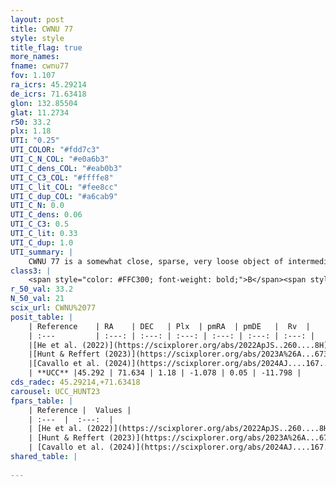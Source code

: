 ```yaml
---
layout: post
title: CWNU 77
style: style
title_flag: true
more_names: 
fname: cwnu77
fov: 1.107
ra_icrs: 45.29214
de_icrs: 71.63418
glon: 132.85504
glat: 11.2734
r50: 33.2
plx: 1.18
UTI: "0.25"
UTI_COLOR: "#fdd7c3"
UTI_C_N_COL: "#e0a6b3"
UTI_C_dens_COL: "#eab0b3"
UTI_C_C3_COL: "#ffffe8"
UTI_C_lit_COL: "#fee8cc"
UTI_C_dup_COL: "#a6cab9"
UTI_C_N: 0.0
UTI_C_dens: 0.06
UTI_C_C3: 0.5
UTI_C_lit: 0.33
UTI_C_dup: 1.0
UTI_summary: |
    CWNU 77 is a somewhat close, sparse, very loose object of intermediate C3 quality. It was recently reported in the literature.<br><br><span style="color: #99180f; font-weight: bold;">Warning: </span>contains less than 25 stars with <i>P>0.5</i> estimated.
class3: |
    <span style="color: #FFC300; font-weight: bold;">B</span><span style="color: #FFC300; font-weight: bold;">B</span>
r_50_val: 33.2
N_50_val: 21
scix_url: CWNU%2077
posit_table: |
    | Reference    | RA    | DEC   | Plx  | pmRA  | pmDE   |  Rv  |
    | :---         | :---: | :---: | :---: | :---: | :---: | :---: |
    |[He et al. (2022)](https://scixplorer.org/abs/2022ApJS..260....8H) | 44.648 | 71.806 | 1.17 | -1.07 | 0.07 | 35.6 |
    |[Hunt & Reffert (2023)](https://scixplorer.org/abs/2023A%26A...673A.114H) | 45.331 | 71.078 | 1.174 | -1.199 | -0.004 | -16.849 |
    |[Cavallo et al. (2024)](https://scixplorer.org/abs/2024AJ....167...12C) | 42.159 | 71.954 | 1.172 | -- | -- | -- |
    | **UCC** |45.292 | 71.634 | 1.18 | -1.078 | 0.05 | -11.798 | 
cds_radec: 45.29214,+71.63418
carousel: UCC_HUNT23
fpars_table: |
    | Reference |  Values |
    | :---  |  :---:  |
    | [He et al. (2022)](https://scixplorer.org/abs/2022ApJS..260....8H) | `AG=0.85, m-M=9.65, logAge=7.9, Z=0.04` |
    | [Hunt & Reffert (2023)](https://scixplorer.org/abs/2023A%26A...673A.114H) | `AV50=0.885, diffAV50=1.798, MOD50=9.53, logAge50=7.851` |
    | [Cavallo et al. (2024)](https://scixplorer.org/abs/2024AJ....167...12C) | `AV50=0.91, dMod50=9.78, logAge50=8.25, [Fe/H]50=0.72` |
shared_table: |
    
---
```

